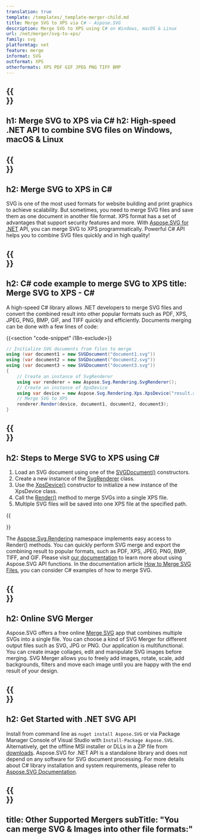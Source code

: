```yaml
---
translation: true
template: /templates/_template-merger-child.md
title: Merge SVG to XPS via C# - Aspose.SVG
description: Merge SVG to XPS using C# on Windows, macOS & Linux
url: /net/merger/svg-to-xps/
family: svg
platformtag: net
feature: merge
informat: SVG
outformat: XPS
otherformats: XPS PDF GIF JPEG PNG TIFF BMP
---
```


{{<section banner>}}
---
h1: Merge SVG to XPS via C#
h2: High-speed .NET API to combine SVG files on Windows, macOS & Linux
---

{{<section overview>}}
---
h2: Merge SVG to XPS in C#
---

SVG is one of the most used formats for website building and print graphics to achieve scalability. But sometimes, you need to merge SVG files and save them as one document in another file format. XPS format has a set of advantages that support security features and more. With [Aspose.SVG for .NET](https://products.aspose.com/svg/net/) API, you can merge SVG to XPS programmatically. Powerful C# API helps you to combine SVG files quickly and in high quality!

{{<section code-text>}}
---
h2: C# code example to merge SVG to XPS
title: Merge SVG to XPS - C#
---

A high-speed C# library allows .NET developers to merge SVG files and convert the combined result into other popular formats such as PDF, XPS, JPEG, PNG, BMP, GIF, and TIFF quickly and efficiently. Documents merging can be done with a few lines of code:

{{<section "code-snippet" i18n-exclude>}}

```cs
// Initialize SVG documents from files to merge 
using (var document1 = new SVGDocument("document1.svg"))
using (var document2 = new SVGDocument("document2.svg"))
using (var document3 = new SVGDocument("document3.svg"))
{
    // Create an instance of SvgRenderer
    using var renderer = new Aspose.Svg.Rendering.SvgRenderer();	
    // Create an instance of XpsDevice
    using var device = new Aspose.Svg.Rendering.Xps.XpsDevice("result.xps");
    // Merge SVG to XPS
    renderer.Render(device, document1, document2, document3);                
}
```

{{<section steps>}}
---
h2: Steps to Merge SVG to XPS using C#
---

1.  Load an SVG document using one of the [SVGDocument()](https://reference.aspose.com/svg/net/aspose.svg/svgdocument/svgdocument/) constructors.
1.  Create a new instance of the [SvgRenderer](https://reference.aspose.com/svg/net/aspose.svg.rendering/svgrenderer/) class.
1.  Use the [XpsDevice()](https://reference.aspose.com/svg/net/aspose.svg.rendering.xps/xpsdevice/xpsdevice/#constructor_5) constructor to initialize a new instance of the XpsDevice class.
1.  Call the [Render()](https://reference.aspose.com/svg/net/aspose.svg.rendering/renderer-1/) method to merge SVGs into a single XPS file.
1.  Multiple SVG files will be saved into one XPS file at the specified path.

{{<section documentation>}}

The [Aspose.Svg.Rendering](https://reference.aspose.com/svg/net/aspose.svg.rendering/) namespace implements easy access to Render() methods. You can quickly perform SVG merge and export the combining result to popular formats, such as PDF, XPS, JPEG, PNG, BMP, TIFF, and GIF. Please visit <a href="https://docs.aspose.com/svg/net/how-to-work-with-aspose-svg-api/" target="_blank">our documentation</a> to learn more about using Aspose.SVG API functions. In the documentation article <a href="https://docs.aspose.com/svg/net/how-to-work-with-aspose-svg-api/how-to-merge-svg-files/" target="_blank">How to Merge SVG Files</a>, you can consider C# examples of how to merge SVG.

{{<section online-merger>}}
---
h2: Online SVG Merger
---

Aspose.SVG offers a free online <a href="https://products.aspose.app/svg/merger/svg" target="_blank">Merge SVG</a> app that combines multiple SVGs into a single file. You can choose a kind of SVG Merger for different output files such as SVG, JPG or PNG. Our application is multifunctional. You can create image collages, edit and manipulate SVG images before merging. SVG Merger allows you to freely add images, rotate, scale, add backgrounds, filters and move each image until you are happy with the end result of your design.

{{<section get-started>}}
---
h2: Get Started with .NET SVG API
---

Install from command line as ```nuget install Aspose.SVG``` or via Package Manager Console of Visual Studio with ```Install-Package Aspose.SVG```.
Alternatively, get the offline MSI installer or DLLs in a ZIP file from [downloads](https://releases.aspose.com/svg/net/). Aspose.SVG for .NET API is a standalone library and does not depend on any software for SVG document processing.
 For more details about C# library installation and system requirements, please refer to [Aspose.SVG Documentation](https://docs.aspose.com/svg/net/getting-started/).

{{<section other-mergers>}}
---
title: Other Supported Mergers
subTitle: "You can merge SVG & Images into other file formats:"
---